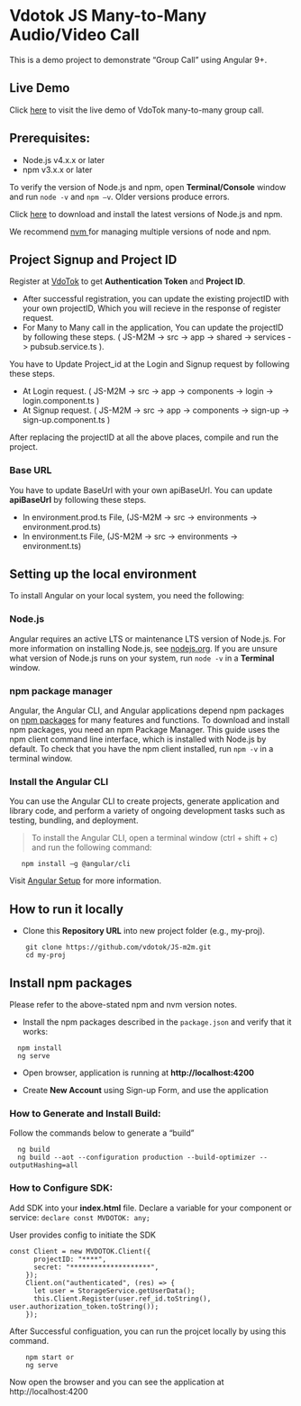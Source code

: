 # Vdotok JS Many-to-Many Audio/Video Call
This is a demo project to demonstrate “Group Call” using Angular 9+.

## Live Demo
 Click <a href="https://m2m.vdotok.com" target="_blank" title="Chat Demo">here</a> to visit the live demo of VdoTok many-to-many group call.
  
 
## Prerequisites:
- Node.js v4.x.x or later 
- npm v3.x.x or later 

To verify the version of Node.js and npm, open **Terminal/Console** window and run `node -v` and `npm –v`. Older versions produce errors.

Click <a href="https://docs.npmjs.com/downloading-and-installing-node-js-and-npm" target="_blank">here</a> to download and install the latest versions of Node.js and npm.  

We recommend <a href="https://github.com/nvm-sh/nvm" target="_blank">nvm </a> for managing multiple versions of node and npm.
    

## Project Signup and Project ID

Register at <a href="https://userpanel.vdotok.com/norgic/chatSDK" target="_blank">VdoTok</a> to get **Authentication Token** and **Project ID**.
- After successful registration, you can update the existing projectID with your own projectID, Which you will recieve in the response of register request. 
- For Many to Many call in the application, You can update the projectID by following these steps. ( JS-M2M -> src -> app -> shared -> services -> pubsub.service.ts ).

You have to Update Project_id at the Login and Signup request by following these steps.
- At Login request. ( JS-M2M -> src -> app -> components -> login -> login.component.ts )
- At Signup request. ( JS-M2M -> src -> app -> components -> sign-up -> sign-up.component.ts )

After replacing the projectID at all the above places, compile and run the project.

### Base URL

You have to update BaseUrl with your own apiBaseUrl. You can update **apiBaseUrl** by following these steps.
- In environment.prod.ts File, (JS-M2M -> src -> environments -> environment.prod.ts)
- In environment.ts File, (JS-M2M -> src -> environments -> environment.ts)

## Setting up the local environment

To install Angular on your local system, you need the following:

### Node.js 

Angular requires an active LTS or maintenance LTS version of Node.js. For more information on installing Node.js, see <a href="https://nodejs.org">nodejs.org</a>. If you are unsure what version of Node.js runs on your system, run `node -v` in a **Terminal** window.

### npm package manager

Angular, the Angular CLI, and Angular applications depend npm packages on <a href="https://docs.npmjs.com/getting-started/what-is-npm">npm packages</a> for many features and functions. To download and install npm packages, you need an npm Package Manager. This guide uses the npm client command line interface, which is installed with Node.js by default. To check that you have the npm client installed, run `npm -v` in a terminal window.

###  Install the Angular CLI 
You can use the Angular CLI to create projects, generate application and library code, and perform a variety of ongoing development tasks such as testing, bundling, and deployment.
> To install the Angular CLI, open a terminal window (ctrl + shift + c) and run the following command:
 
```shell
   npm install –g @angular/cli 
```
Visit <a href="https://angular.io/guide/setup-local" target="_blank">Angular Setup</a> for more information.
## How to run it locally

- Clone this **Repository URL** into new project folder (e.g., my-proj).

```shell
    git clone https://github.com/vdotok/JS-m2m.git 
    cd my-proj
```

## Install npm packages

Please refer to the above-stated npm and nvm version notes. 

- Install the npm packages described in the `package.json` and verify that it works:

```shell
  npm install
  ng serve
```
- Open browser, application is running at **http://localhost:4200**

- Create **New Account** using Sign-up Form, and use the application

###  How to Generate and Install Build:
Follow the commands below to generate a “build”
 
```shell
  ng build 
  ng build --aot --configuration production --build-optimizer --outputHashing=all
```



### How to Configure SDK:
Add SDK into your **index.html** file. Declare a variable for your component or service:
`declare const MVDOTOK: any;`

User provides config to initiate the SDK
```shell
const Client = new MVDOTOK.Client({
      projectID: "****",
      secret: "********************",
    });
    Client.on("authenticated", (res) => {
      let user = StorageService.getUserData();
      this.Client.Register(user.ref_id.toString(), user.authorization_token.toString());
    });
```

After Successful configuation, you can run the projcet locally by using this command.

```shell
    npm start or
    ng serve
```
Now open the browser and you can see the application at http://localhost:4200 